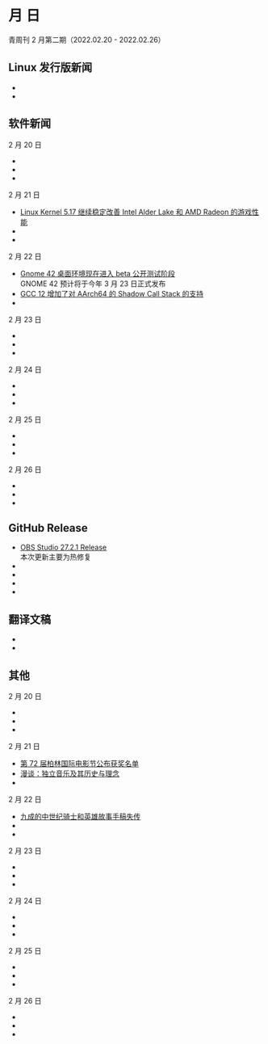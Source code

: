 <!---这是模板文件--->

#  月  日

青周刊 2 月第二期（2022.02.20 - 2022.02.26）

## Linux 发行版新闻

- []()
- []()

## 软件新闻

2 月 20 日

- []()
- []()
- []()

2 月 21 日

- [Linux Kernel 5.17 继续稳定改善 Intel Alder Lake 和 AMD Radeon 的游戏性能](https://www.phoronix.com/scan.php?page=news_item&px=Intel-ADL-Radeon-Linux-5.17)
- []()
- []()

2 月 22 日

- [Gnome 42 桌面环境现在进入 beta 公开测试阶段](https://9to5linux.com/gnome-42-desktop-environment-is-now-ready-for-public-beta-testing)  
    GNOME 42 预计将于今年 3 月 23 日正式发布
- [GCC 12 增加了对 AArch64 的 Shadow Call Stack 的支持](https://www.phoronix.com/scan.php?page=news_item&px=GCC-Lands-Shadow-Call-Stack)
- []()

2 月 23 日

- []()
- []()
- []()

2 月 24 日

- []()
- []()
- []()

2 月 25 日

- []()
- []()
- []()

2 月 26 日

- []()
- []()
- []()

## GitHub Release

- [OBS Studio 27.2.1 Release](https://github.com/obsproject/obs-studio/releases/tag/27.2.1)  
    本次更新主要为热修复
- []()
- []()
- []()
- []()

## 翻译文稿

- []()
- []()

## 其他

2 月 20 日

- []()
- []()
- []()

2 月 21 日

- [第 72 届柏林国际电影节公布获奖名单](https://www.gcores.com/articles/147730)
- [漫谈：独立音乐及其历史与理念](https://www.gcores.com/articles/147635)
- []()

2 月 22 日

- [九成的中世纪骑士和英雄故事手稿失传](https://www.solidot.org/story?sid=70733)
- []()
- []()

2 月 23 日

- []()
- []()
- []()

2 月 24 日

- []()
- []()
- []()

2 月 25 日

- []()
- []()
- []()

2 月 26 日

- []()
- []()
- []()
